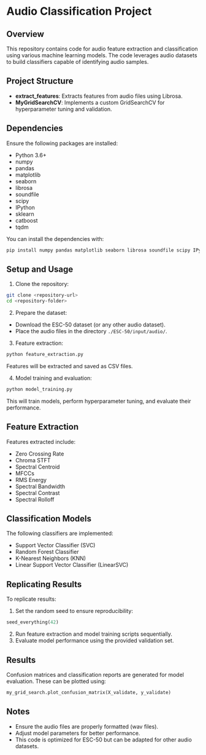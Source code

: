 # Audio Classification Project

## Overview
This repository contains code for audio feature extraction and classification using various machine learning models. The code leverages audio datasets to build classifiers capable of identifying audio samples.

## Project Structure
- **extract_features**: Extracts features from audio files using Librosa.
- **MyGridSearchCV**: Implements a custom GridSearchCV for hyperparameter tuning and validation.

## Dependencies
Ensure the following packages are installed:
- Python 3.6+
- numpy
- pandas
- matplotlib
- seaborn
- librosa
- soundfile
- scipy
- IPython
- sklearn
- catboost
- tqdm

You can install the dependencies with:
```bash
pip install numpy pandas matplotlib seaborn librosa soundfile scipy IPython scikit-learn catboost tqdm
```

## Setup and Usage
1. Clone the repository:
```bash
git clone <repository-url>
cd <repository-folder>
```

2. Prepare the dataset:
- Download the ESC-50 dataset (or any other audio dataset).
- Place the audio files in the directory `./ESC-50/input/audio/`.

3. Feature extraction:
```bash
python feature_extraction.py
```
Features will be extracted and saved as CSV files.

4. Model training and evaluation:
```bash
python model_training.py
```
This will train models, perform hyperparameter tuning, and evaluate their performance.

## Feature Extraction
Features extracted include:
- Zero Crossing Rate
- Chroma STFT
- Spectral Centroid
- MFCCs
- RMS Energy
- Spectral Bandwidth
- Spectral Contrast
- Spectral Rolloff

## Classification Models
The following classifiers are implemented:
- Support Vector Classifier (SVC)
- Random Forest Classifier
- K-Nearest Neighbors (KNN)
- Linear Support Vector Classifier (LinearSVC)

## Replicating Results
To replicate results:
1. Set the random seed to ensure reproducibility:
```python
seed_everything(42)
```
2. Run feature extraction and model training scripts sequentially.
3. Evaluate model performance using the provided validation set.

## Results
Confusion matrices and classification reports are generated for model evaluation. These can be plotted using:
```python
my_grid_search.plot_confusion_matrix(X_validate, y_validate)
```

## Notes
- Ensure the audio files are properly formatted (wav files).
- Adjust model parameters for better performance.
- This code is optimized for ESC-50 but can be adapted for other audio datasets.

